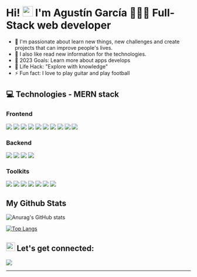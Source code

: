 # Hi! <img src="https://media.giphy.com/media/hvRJCLFzcasrR4ia7z/giphy.gif" width="28px" height="28px">  I'm Agustín García 👨🏻‍💻  Full-Stack web developer   

- 🚀  I'm passionate about learn new things, new challenges and create projects that can improve people's lives.
- 👀  I also like read new information for the technologies.  
- 🎯  2023 Goals: Learn more about apps develops
- 🧭  Life Hack: "Explore with knowledge" 
- ⚡   Fun fact: I love to play guitar and play football


## :computer: Technologies - MERN stack
### Frontend
 <p align="left">
<img src="https://img.shields.io/badge/html5%20-%23E34F26.svg?&style=for-the-badge&logo=html5&logoColor=white"/>
<img src="https://img.shields.io/badge/css3%20-%231572B6.svg?&style=for-the-badge&logo=css3&logoColor=white"/>
<img src="https://img.shields.io/badge/Sass-CC6699?style=for-the-badge&logo=sass&logoColor=white"/>
<img src="https://img.shields.io/badge/Bootstrap-563D7C?style=for-the-badge&logo=bootstrap&logoColor=white"/> 
<img src="https://img.shields.io/badge/styled--components-DB7093?style=for-the-badge&logo=styled-components&logoColor=white"/> 
<img src="https://img.shields.io/badge/javascript%20-%23323330.svg?&style=for-the-badge&logo=javascript&logoColor=%23F7DF1E"/>
<img src="https://img.shields.io/badge/TypeScript-007ACC?style=for-the-badge&logo=typescript&logoColor=white"/>
<img src="https://img.shields.io/badge/React-20232A?style=for-the-badge&logo=react&logoColor=61DAFB"/>
<img src="https://img.shields.io/badge/Redux-593D88?style=for-the-badge&logo=redux&logoColor=white"/>
<img src="https://img.shields.io/badge/Vite-B73BFE?style=for-the-badge&logo=vite&logoColor=FFD62E"/> 
 </p>

### Backend
 <p align="left">
<img src="https://img.shields.io/badge/Node.js-339933?style=for-the-badge&logo=nodedotjs&logoColor=white"/> 
<img src="https://img.shields.io/badge/Express.js-000000?style=for-the-badge&logo=express&logoColor=white"/> 
<img src="https://img.shields.io/badge/MongoDB-4EA94B?style=for-the-badge&logo=mongodb&logoColor=white"/>
<img src="https://img.shields.io/badge/firebase-ffca28?style=for-the-badge&logo=firebase&logoColor=black"/> 

 </p>

### Toolkits
 <p align="left">
 <img src="https://img.shields.io/badge/git%20-%23F05033.svg?&style=for-the-badge&logo=git&logoColor=white"/>
 <img src="https://img.shields.io/badge/Jest-C21325?style=for-the-badge&logo=jest&logoColor=white"/> 
 <img src="https://img.shields.io/badge/Cypress-17202C?style=for-the-badge&logo=cypress&logoColor=white"/> 
 <img src="https://img.shields.io/badge/Figma-F24E1E?style=for-the-badge&logo=figma&logoColor=white"/> 
 <img src="https://img.shields.io/badge/Miro-F7C922?style=for-the-badge&logo=Miro&logoColor=050036"/> 
 <img src="https://img.shields.io/badge/Postman-FF6C37?style=for-the-badge&logo=Postman&logoColor=white"/> 
 <img src="https://img.shields.io/badge/Swagger-85EA2D?style=for-the-badge&logo=Swagger&logoColor=white"/> 
  </p>


## My Github Stats

![Anurag's GitHub stats](https://github-readme-stats.vercel.app/api?username=agustingar&show_icons=true&theme=dark)

[![Top Langs](https://github-readme-stats.vercel.app/api/top-langs/?username=agustingar&theme=dark)](https://github.com/agustingar/github-readme-stats) 


<!--END_SECTION:waka-->
 
## <img src="https://github.com/TheDudeThatCode/TheDudeThatCode/blob/master/Assets/Earth.gif" width="24px">  Let's get connected:

<a href="https://www.linkedin.com/in/agustin-garcia-llorca-978984171">
  <img src="https://img.shields.io/badge/LinkedIn-0077B5?style=for-the-badge&logo=linkedin&logoColor=white">
</a>
<hr/>
